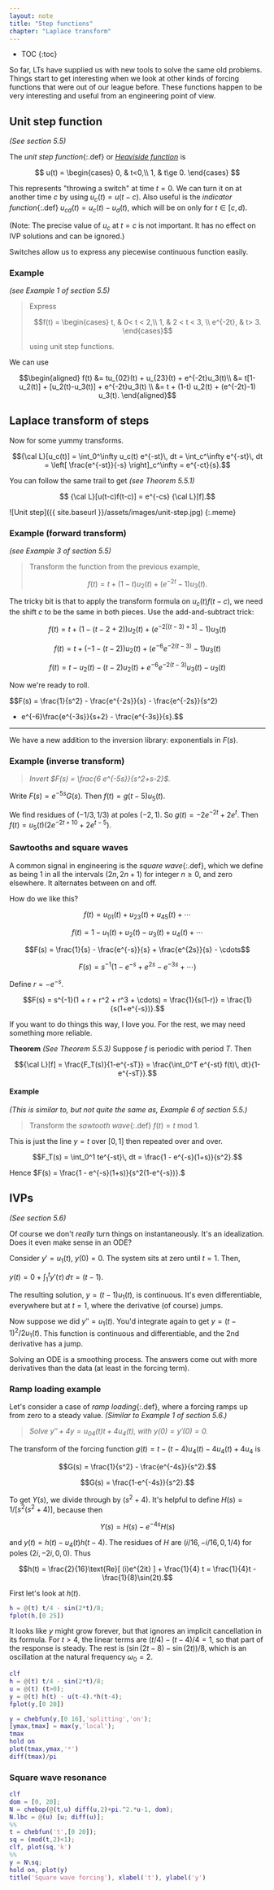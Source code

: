 ```yaml
---
layout: note
title: "Step functions"
chapter: "Laplace transform"
---
```

* TOC
{:toc}

So far, LTs have supplied us with new tools to solve the same old problems. Things start to get interesting when we look at other kinds of forcing functions that were out of our league before. These functions happen to be very interesting and useful from an engineering point of view.

## Unit step function

*(See section 5.5)*

The *unit step function*{:.def} or [*Heaviside function*](https://youtu.be/pKH63cRJ3p4) is 

$$ u(t) = \begin{cases} 0, & t<0,\\ 1, & t\ge 0. \end{cases} $$

This represents "throwing a switch" at time $t=0$. We can turn it on at another time $c$ by using $u_c(t)=u(t-c)$. Also useful is the *indicator function*{:.def} $u_{cd}(t)=u_c(t)-u_d(t)$, which will be on only for $t\in[c,d)$. 

(Note: The precise value of $u_c$ at $t=c$ is not important. It has no effect on IVP solutions and can be ignored.) 

Switches allow us to express any piecewise continuous function easily.

### Example 

*(see Example 1 of section 5.5)*

> Express
>
> $$f(t) = \begin{cases} t, & 0< t < 2,\\ 1, & 2 < t < 3, \\ e^{-2t}, & t> 3. \end{cases}$$ 
>
> using unit step functions. 

We can use 

$$\begin{aligned}
f(t) &= tu_{02}(t) + u_{23}(t) + e^{-2t}u_3(t)\\
&= t[1-u_2(t)] + [u_2(t)-u_3(t)] + e^{-2t}u_3(t) \\
&= t + (1-t) u_2(t) + (e^{-2t}-1) u_3(t).
\end{aligned}$$

## Laplace transform of steps

Now for some yummy transforms.

$${\cal L}[u_c(t)] = \int_0^\infty u_c(t) e^{-st}\, dt 
= \int_c^\infty e^{-st}\, dt = \left[ \frac{e^{-st}}{-s} \right]_c^\infty = e^{-ct}{s}.$$

You can follow the same trail to get *(see Theorem 5.5.1)* 

$$ {\cal L}[u(t-c)f(t-c)] = e^{-cs} {\cal L}[f].$$

![Unit step]({{ site.baseurl }}/assets/images/unit-step.jpg)
{:.meme}

### Example (forward transform)

*(see Example 3 of section 5.5)*

> Transform the function from the previous example,
> 
> $$f(t) = t + (1-t) u_2(t) + (e^{-2t}-1) u_3(t).$$

The tricky bit is that to apply the transform formula on $u_c(t)f(t-c)$, we need the shift $c$ to be the same in both pieces. Use the add-and-subtract trick:

$$f(t) = t + (1-(t-2+2)) u_2(t) + (e^{-2[(t-3)+3]}-1) u_3(t)$$

$$f(t) = t + (-1-(t-2)) u_2(t) + (e^{-6}e^{-2(t-3)}-1) u_3(t)$$

$$f(t) = t - u_2(t) -(t-2) u_2(t) + e^{-6}e^{-2(t-3)}u_3(t) - u_3(t)$$

Now we're ready to roll. 

$$F(s) = \frac{1}{s^2} - \frac{e^{-2s}}{s}  - \frac{e^{-2s}}{s^2} 
+ e^{-6}\frac{e^{-3s}}{s+2} - \frac{e^{-3s}}{s}.$$

---

We have a new addition to the inversion library: exponentials in $F(s)$. 

### Example (inverse transform)

> *Invert $F(s) = \frac{6 e^{-5s}}{s^2+s-2}$.*

Write $F(s) = e^{-5s} G(s)$. Then $f(t) = g(t-5)u_5(t)$. 

We find residues of $(-1/3,1/3)$ at poles $(-2,1)$. So $g(t)=-2e^{-2t}+2e^{t}$. Then $f(t) = u_5(t)(2e^{-2t+10}+2e^{t-5}).$

### Sawtooths and square waves

A common signal in engineering is the *square wave*{:.def}, which we define as being $1$ in all the intervals $(2n,2n+1)$ for integer $n\ge 0$, and zero elsewhere. It alternates between on and off.

How do we like this?

$$f(t) = u_{01}(t) + u_{23}(t) + u_{45}(t) + \cdots$$

$$f(t) = 1 - u_{1}(t) + u_{2}(t) - u_3(t) + u_{4}(t) + \cdots$$

$$F(s) = \frac{1}{s} - \frac{e^{-s}}{s} + \frac{e^{2s}}{s} - \cdots$$

$$F(s) = s^{-1} ( 1  - e^{-s} + e^{2s} - e^{-3s} + \cdots )$$

Define $r=-e^{-s}$. 

$$F(s) = s^{-1}(1 + r + r^2 + r^3 + \cdots) = \frac{1}{s(1-r)} = \frac{1}{s(1+e^{-s})}.$$

If you want to do things this way, I love you. For the rest, we may need something more reliable. 

**Theorem** *(See Theorem 5.5.3)* Suppose $f$ is periodic with period $T$. Then 

$${\cal L}[f] = \frac{F_T(s)}{1-e^{-sT}} = \frac{\int_0^T e^{-st} f(t)\, dt}{1-e^{-sT}}.$$

#### Example

*(This is similar to, but not quite the same as, Example 6 of section 5.5.)*

> Transform the *sawtooth wave*{:.def} $f(t) = t \text{ mod } 1$.

This is just the line $y=t$ over $[0,1]$ then repeated over and over. 

$$F_T(s) = \int_0^1 te^{-st}\, dt = \frac{1 - e^{-s}(1+s)}{s^2}.$$

Hence $F(s) = \frac{1 - e^{-s}(1+s)}{s^2(1-e^{-s})}.$ 



## IVPs

*(See section 5.6)*

Of course we don't *really* turn things on instantaneously. It's an idealization. Does it even make sense in an ODE? 

Consider $y'=u_1(t)$, $y(0)=0$. The system sits at zero until $t=1$. Then,

$y(t) = 0 + \int_1^t  y'(\tau)\, d\tau = (t-1)$. 

The resulting solution, $y=(t-1)u_1(t)$, is continuous. It's even differentiable, everywhere but at $t=1$, where the derivative (of course) jumps.  

Now suppose we did $y'' =u_1(t)$. You'd integrate again to get $y=(t-1)^2/2 u_1(t)$. This function is continuous and differentiable, and the 2nd derivative has a jump. 

Solving an ODE is a smoothing process. The answers come out with more derivatives than the data (at least in the forcing term). 

### Ramp loading example

Let's consider a case of *ramp loading*{:.def}, where a forcing ramps up from zero to a steady value. *(Similar to Example 1 of section 5.6.)*

> *Solve $y'' +4y=u_{04}(t)t + 4u_4(t)$, with $y(0)=y'(0)=0$.*

The transform of the forcing function $g(t)=t - (t-4) u_4(t) -4u_4(t) + 4u_4$ is 

$$G(s) = \frac{1}{s^2} - \frac{e^{-4s}}{s^2}.$$

$$G(s) = \frac{1-e^{-4s}}{s^2}.$$

To get $Y(s)$, we divide through by $(s^2+4)$. It's helpful to define $H(s)=1/[s^2(s^2+4)]$, because then 

$$Y(s) = H(s) - e^{-4s}H(s)$$

and $y(t) = h(t) - u_4(t)h(t-4)$. The residues of $H$ are $(i/16,-i/16,0,1/4)$ for poles $(2i,-2i,0,0)$. Thus

$$h(t) = \frac{2}{16}\text{Re}[ (i)e^{2it} ] + \frac{1}{4} t 
= \frac{1}{4}t - \frac{1}{8}\sin(2t).$$

First let's look at $h(t)$. 

```matlab
h = @(t) t/4 - sin(2*t)/8;
fplot(h,[0 25])
```

It looks like $y$ might grow forever, but that ignores an implicit cancellation in its formula. For $t>4$, the linear terms are $(t/4) - (t-4)/4 =1$, so that part of the response is steady. The rest is $(\sin(2t-8)-\sin(2t))/8$, which is an oscillation at the natural frequency $\omega_0=2$. 

```matlab
clf
h = @(t) t/4 - sin(2*t)/8;
u = @(t) (t>0); 
y = @(t) h(t) - u(t-4).*h(t-4);
fplot(y,[0 20])

y = chebfun(y,[0 16],'splitting','on');
[ymax,tmax] = max(y,'local');
tmax
hold on
plot(tmax,ymax,'*')
diff(tmax)/pi
```

### Square wave resonance

```matlab
clf
dom = [0, 20];
N = chebop(@(t,u) diff(u,2)+pi.^2.*u-1, dom);
N.lbc = @(u) [u; diff(u)];
%%
t = chebfun('t',[0 20]);
sq = (mod(t,2)<1);
clf, plot(sq,'k')
%%
y = N\sq;
hold on, plot(y)
title('Square wave forcing'), xlabel('t'), ylabel('y')
```
